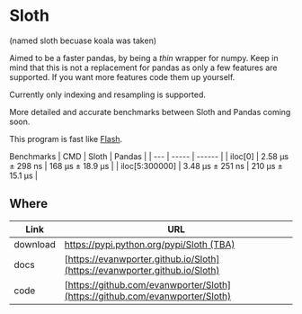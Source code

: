 # Sloth
(named sloth becuase koala was taken)

Aimed to be a faster pandas, by being a *thin* wrapper for numpy. Keep in mind that this is not a replacement for pandas as only a few features are supported. If you want more features code them up yourself.

Currently only indexing and resampling is supported.

More detailed and accurate benchmarks between Sloth and Pandas coming soon.

This program is fast like [Flash](https://www.youtube.com/watch?v=dM-li2Cn5Pw).

Benchmarks
| CMD | Sloth | Pandas |
| --- | ----- | ------ |
| iloc[0] | 2.58 µs ± 298 ns | 168 µs ± 18.9 µs |
| iloc[5:300000] | 3.48 µs ± 251 ns | 210 µs ± 15.1 µs |

## Where

| **Link**  | **URL**                                    |
|-----------|---------------------------------------------|
| download  | [https://pypi.python.org/pypi/Sloth (TBA)](https://pypi.python.org/pypi/Sloth) |
| docs      | [https://evanwporter.github.io/Sloth](https://evanwporter.github.io/Sloth)   |
| code      | [https://github.com/evanwporter/Sloth](https://github.com/evanwporter/Sloth) |

